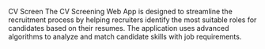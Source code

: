 CV Screen
The CV Screening Web App is designed to streamline the recruitment process by helping recruiters identify the most suitable roles for candidates based on their resumes. The application uses advanced algorithms to analyze and match candidate skills with job requirements.
